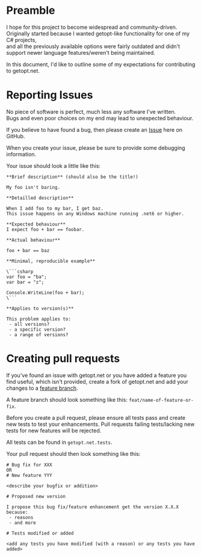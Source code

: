 # Preamble

I hope for this project to become widespread and community-driven.
Originally started because I wanted getopt-like functionality for one of my C# projects,<br >
and all the previously available options were fairly outdated and didn't support newer language features/weren't being maintained.

In this document, I'd like to outline some of my expectations for contributing to getopt.net.

# Reporting Issues

No piece of software is perfect, much less any software I've written.<br >
Bugs and even poor choices on my end may lead to unexpected behaviour.

If you believe to have found a bug, then please create an [Issue](https://github.com/SimonCahill/getopt.net/issues) here on GitHub.

When you create your issue, please be sure to provide some debugging information.

Your issue should look a little like this:

```
**Brief description** (should also be the title!)

My foo isn't baring. 

**Detailled description**

When I add foo to my bar, I get baz.
This issue happens on any Windows machine running .net6 or higher.

**Expected behaviour**
I expect foo + bar == foobar.

**Actual behaviour**

foo + bar == baz

**Minimal, reproducible example**

\```csharp
var foo = "ba";
var bar = "z";

Console.WriteLine(foo + bar);
\```

**Applies to version(s)**

This problem applies to:
 - all versions?
 - a specific version?
 - a range of versions?

```

# Creating pull requests

If you've found an issue with getopt.net or you have added a feature you find useful, which isn't provided, create a fork of getopt.net and add your changes to a <u >feature branch</u>.

A feature branch should look something like this: `feat/name-of-feature-or-fix`.

Before you create a pull request, please ensure all tests pass and create new tests to test your enhancements.
Pull requests failing tests/lacking new tests for new features will be rejected.

All tests can be found in `getopt.net.tests`.

Your pull request should then look something like this:

```
# Bug fix for XXX
OR
# New feature YYY

<describe your bugfix or addition>

# Proposed new version

I propose this bug fix/feature enhancement get the version X.X.X because:
 - reasons
 - and more
 
# Tests modified or added

<add any tests you have modified (with a reason) or any tests you have added>
```


